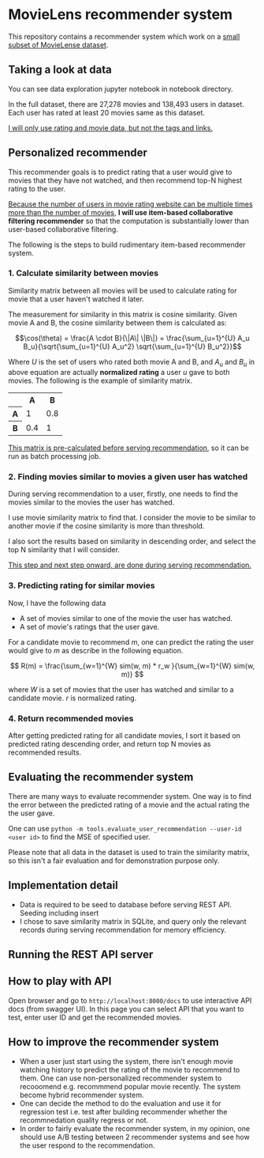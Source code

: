 # MovieLens recommender system
This repository contains a recommender system which work on a [small subset of MovieLense dataset](https://github.com/lukkiddd-tdg/movielens-small).
## Taking a look at data
You can see data exploration jupyter notebook in notebook directory.

In the full dataset, there are 27,278 movies and 138,493 users in dataset. Each user has rated at least 20 movies same as this dataset.

<u>I will only use rating and movie data, but not the tags and links.</u>
## Personalized recommender
This recommender goals is to predict rating that a user would give to movies that they have not watched, and then recommend top-N highest rating to the user.

<u>Because the number of users in movie rating website can be multiple times more than the number of movies</u>, **I will use item-based collaborative filtering recommender** so that the computation is substantially lower than user-based collaborative filtering.

The following is the steps to build rudimentary item-based recommender system.
### 1. Calculate similarity between movies
Similarity matrix between all movies will be used to calculate rating for movie that a user haven't watched it later.

The measurement for similarity in this matrix is cosine similarity. Given movie A and B, the cosine similarity between them is calculated as:

$$\cos(\theta) = \frac{A \cdot B}{\|A\| \|B\|} = \frac{\sum_{u=1}^{U} A_u B_u}{\sqrt{\sum_{u=1}^{U} A_u^2} \sqrt{\sum_{u=1}^{U} B_u^2}}$$

Where $U$ is the set of users who rated both movie A and B, and $A_u$ and $B_u$ in above equation are actually **normalized rating** a user $u$ gave to both movies.
The following is the example of similarity matrix.

<table>
  <tr>
    <th></th>
    <th>A</th>
    <th>B</th>
  </tr>
  <tr>
    <th>A</th>
    <td>1</td>
    <td>0.8</td>
  </tr>
  <tr>
    <th>B</th>
    <td>0.4</td>
    <td>1</td>
  </tr>
</table>

<u>This matrix is pre-calculated before serving recommendation</u>, so it can be run as batch processing job.

### 2. Finding movies similar to movies a given user has watched
During serving recommendation to a user, firstly, one needs to find the movies similar to the movies the user has watched.

I use movie similarity matrix to find that. I consider the movie to be similar to another movie if the cosine similarity is more than threshold.

I also sort the results based on similarity in descending order, and select the top N similarity that I will consider.

<u>This step and next step onward, are done during serving recommendation.</u>
### 3. Predicting rating for similar movies
Now, I have the following data
- A set of movies similar to one of the movie the user has watched.
- A set of movie's ratings that the user gave.

For a candidate movie to recommend $m$, one can predict the rating the user would give to $m$ as describe in the following equation.

$$ R(m) = \frac{\sum_{w=1}^{W} sim(w, m) * r_w }{\sum_{w=1}^{W} sim(w, m)} $$

where $W$ is a set of movies that the user has watched and similar to a candidate movie. $r$ is normalized rating.

### 4. Return recommended movies
After getting predicted rating for all candidate movies, I sort it based on predicted rating descending order, and return top N movies as recommended results.

## Evaluating the recommender system
There are many ways to evaluate recommender system. One way is to find the error between the predicted rating of a movie and the actual rating the the user gave.

One can use `python -m tools.evaluate_user_recommendation --user-id <user id>` to find the MSE of specified user.

Please note that all data in the dataset is used to train the similarity matrix, so this isn't a fair evaluation and for demonstration purpose only.

## Implementation detail
- Data is required to be seed to database before serving REST API. Seeding including insert 
- I chose to save similarity matrix in SQLite, and query only the relevant records during serving recommendation for memory efficiency.

## Running the REST API server

## How to play with API
Open browser and go to `http://localhost:8000/docs` to use interactive API docs (from swagger UI).
In this page you can select API that you want to test, enter user ID and get the recommended movies.

## How to improve the recommender system
- When a user just start using the system, there isn't enough movie watching history to predict the rating of the movie to recommend to them. One can use non-personalized recommender system to recooomend e.g. recommmend popular movie recently. The system become hybrid recommender system.
- One can decide the method to do the evaluation and use it for regression test i.e. test after building recommender whether the recommnedation quality regress or not.
- In order to fairly evaluate the recommender system, in my opinion, one should use A/B testing between 2 recommender systems and see how the user respond to the recommendation.